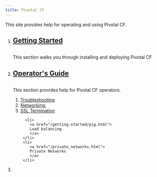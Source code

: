 ```yaml
---
title: Pivotal CF
---
```


This site provides help for operating and using Pivotal CF.

<ol class="class-list">
  <li>
    <a class="title" href="guide_tempest.html">
      <h2>Getting Started</h2>
      <span></span>
    </a>
    <img src="images/elephant_rgb_sq.png" alt="">
    <p class="description">
      This section walks you through installing and deploying Pivotal CF
    </p>
       </li>
  <li>
    <a class="title" href="/getting_started.html">
      <h2>Operator's Guide</h2>
      <span></span>
    </a>
    <img src="images/elephant_rgb_sq.png" alt="">
    <p class="description">
      This section provides help for Pivotal CF operators.
    </p>
    <ol class="lesson-list">
       <li>
          <a href="/getting-started/map-reduce-java.html">
          Troubleshooting
         </a>
      </li>
      <li>
        <a href="/getting-started/hawq.html">
        Networking:
        </a>
     </li>
     <li>
        <a href="/getting-started/Hive.html">
        SSL Termination
        </a>
     </li>

      <li>
        <a href="/getting-started/pig.html">
        Load balancing
        </a>
     </li>
     <li>
        <a href="/private_networks.html">
        Private Networks
        </a>
     </li>
  </ol>
  </li>
 <li></li>
</ol>
